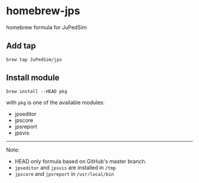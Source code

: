 # homebrew-jps
homebrew formula for JuPedSim

## Add tap
```shell
brew tap JuPedSim/jps
```

## Install module

```shell
brew install --HEAD pkg
```

with `pkg` is one of the available modules:

- jpseditor
- jpscore
- jpsreport
- jpsvis

----

Note:

- HEAD only formula based on GitHub's master branch.
- `jpseditor` and `jpsvis` are installed in `/tmp`
- `jpscore` and `jpsreport` in `/usr/local/bin`
